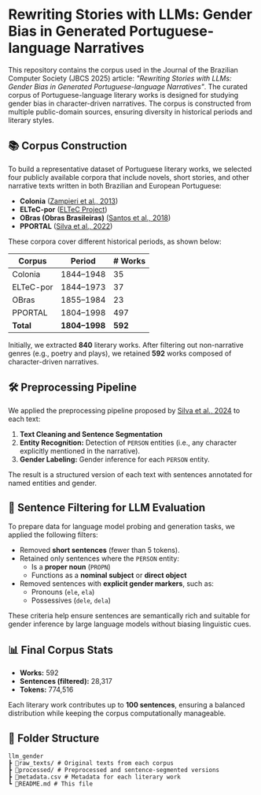 # Rewriting Stories with LLMs: Gender Bias in Generated Portuguese-language Narratives

This repository contains the corpus used in the Journal of the Brazilian Computer Society (JBCS 2025) article: *"Rewriting Stories with LLMs: Gender Bias in Generated Portuguese-language Narratives"*. The curated corpus of Portuguese-language literary works is designed for studying gender bias in character-driven narratives. The corpus is constructed from multiple public-domain sources, ensuring diversity in historical periods and literary styles.

## 📚 Corpus Construction

To build a representative dataset of Portuguese literary works, we selected four publicly available corpora that include novels, short stories, and other narrative texts written in both Brazilian and European Portuguese:

- **Colonia** ([Zampieri et al., 2013](https://aclanthology.org/Q17-1010/))  
- **ELTeC-por** ([ELTeC Project](https://doi.org/10.5281/zenodo.4288235))  
- **OBras (Obras Brasileiras)** ([Santos et al., 2018](http://hdl.handle.net/10400.26/31830))  
- **PPORTAL** ([Silva et al., 2022](https://sol.sbc.org.br/index.php/jidm/article/view/19483))

These corpora cover different historical periods, as shown below:

| Corpus       | Period       | # Works |
|--------------|--------------|---------|
| Colonia      | 1844–1948    | 35      |
| ELTeC-por    | 1844–1973    | 37      |
| OBras        | 1855–1984    | 23      |
| PPORTAL      | 1804–1998    | 497     |
| **Total**    | **1804–1998**| **592** |

Initially, we extracted **840** literary works. After filtering out non-narrative genres (e.g., poetry and plays), we retained **592** works composed of character-driven narratives.

## 🛠️ Preprocessing Pipeline

We applied the preprocessing pipeline proposed by [Silva et al., 2024](https://github.com/marianaossilva/gender_pipeline) to each text:

1. **Text Cleaning and Sentence Segmentation**
2. **Entity Recognition:** Detection of `PERSON` entities (i.e., any character explicitly mentioned in the narrative).
3. **Gender Labeling:** Gender inference for each `PERSON` entity.

The result is a structured version of each text with sentences annotated for named entities and gender.

## 🔎 Sentence Filtering for LLM Evaluation

To prepare data for language model probing and generation tasks, we applied the following filters:

- Removed **short sentences** (fewer than 5 tokens).
- Retained only sentences where the `PERSON` entity:
  - Is a **proper noun** (`PROPN`)
  - Functions as a **nominal subject** or **direct object**
- Removed sentences with **explicit gender markers**, such as:
  - Pronouns (`ele`, `ela`)
  - Possessives (`dele`, `dela`)

These criteria help ensure sentences are semantically rich and suitable for gender inference by large language models without biasing linguistic cues.

## 📊 Final Corpus Stats

- **Works:** 592  
- **Sentences (filtered):** 28,317  
- **Tokens:** 774,516  

Each literary work contributes up to **100 sentences**, ensuring a balanced distribution while keeping the corpus computationally manageable.

## 📁 Folder Structure

```
llm_gender
┣ 📂raw_texts/ # Original texts from each corpus 
┣ 📂processed/ # Preprocessed and sentence-segmented versions  
┣ 📜metadata.csv # Metadata for each literary work 
┗ 📜README.md # This file
```
